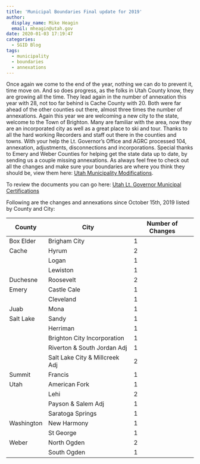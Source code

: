 ```yaml
---
title: 'Municipal Boundaries Final update for 2019'
author:
  display_name: Mike Heagin
  email: mheagin@utah.gov
date: 2020-01-03 17:19:47
categories:
  - SGID Blog
tags:
  - municipality
  - boundaries
  - annexations
---
```


Once again we come to the end of the year, nothing we can do to prevent it, time move on. And so does progress, as the folks in Utah County know, they are growing all the time. They lead again in the number of annexation this year with 28, not too far behind is Cache County with 20. Both were far ahead of the other counties out there, almost three times the number of annexations. Again this year we are welcoming a new city to the state, welcome  to the Town of Brighton. Many are familiar with the area, now they are an incorporated city as well as a great place to ski and tour. Thanks to all the hard working Recorders and staff out there in the counties and towns. With your help the Lt. Governor’s Office and AGRC processed 104, annexation, adjustments, disconnections and incorporations. Special thanks to Emery and Weber Counties for helping get the state data up to date, by sending us a couple missing annexations. As always feel free to check out all the changes and make sure your boundaries are where you think they should be, view them here: [Utah Municipality Modifications](https://www.arcgis.com/home/webmap/viewer.html?webmap=c5ab7e0fcd514f1a9db6b8dad55bba63).

To review the documents you can go here: [Utah Lt. Governor Municipal Certifications](https://municert.utah.gov/)

Following are the changes and annexations since October 15th, 2019 listed by County and City:

| County | City | Number of Changes |
| --- | --- | --- |
| Box Elder | Brigham City | 1 |
| Cache | Hyrum | 2 |
| | Logan | 1 |
| | Lewiston | 1 |
| Duchesne | Roosevelt | 2 |
| Emery | Castle Cale | 1 |
| | Cleveland | 1 |
| Juab | Mona  | 1 |
| Salt Lake | Sandy | 1 |
| | Herriman | 1 |
| | Brighton City Incorporation | 1 |
| | Riverton & South Jordan Adj | 1 |
| | Salt Lake City & Millcreek Adj | 2 |
| Summit | Francis | 1 |
| Utah | American Fork | 1 |
| | Lehi | 2 |
| | Payson & Salem Adj | 1 |
| | Saratoga Springs  | 1 |
| Washington | New Harmony | 1 |
| | St George  | 1 |
| Weber | North Ogden | 2 |
| | South Ogden  | 1 |

